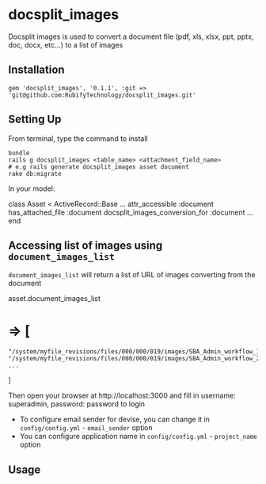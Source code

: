# docsplit_images

Docsplit images is used to convert a document file (pdf, xls, xlsx, ppt, pptx, doc, docx, etc...) to a list of images

## Installation

	gem 'docsplit_images', '0.1.1', :git => 'git@github.com:RubifyTechnology/docsplit_images.git'

## Setting Up
	
From terminal, type the command to install
	
	bundle
	rails g docsplit_images <table_name> <attachment_field_name>
	# e.g rails generate docsplit_images asset document
	rake db:migrate

In your model:

  class Asset < ActiveRecord::Base
    ...
    attr_accessible :document
    has_attached_file :document
    docsplit_images_conversion_for :document
    ...
  end
  
## Accessing list of images using ``document_images_list``

``document_images_list`` will return a list of URL of images converting from the document

  asset.document_images_list
  # => [
    "/system/myfile_revisions/files/000/000/019/images/SBA_Admin_workflow_1.png", 
    "/system/myfile_revisions/files/000/000/019/images/SBA_Admin_workflow_2.png", ...
  ]

Then open your browser at http://localhost:3000 and fill in username: superadmin, password: password to login

* To configure email sender for devise, you can change it in ``config/config.yml`` - ``email_sender`` option
* You can configure application name in ``config/config.yml`` - ``project_name`` option

## Usage